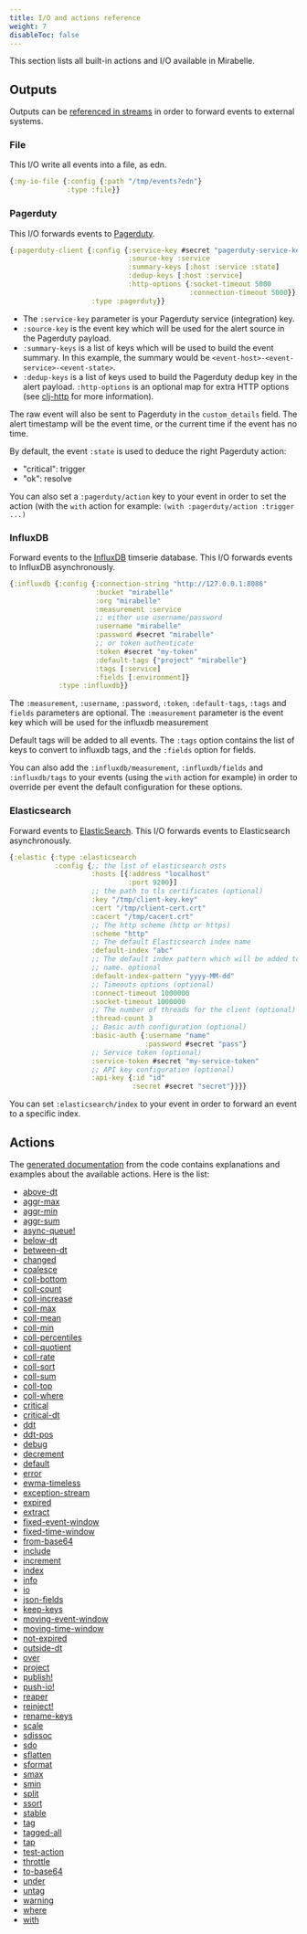 ```yaml
---
title: I/O and actions reference
weight: 7
disableToc: false
---
```


This section lists all built-in actions and I/O available in Mirabelle.

## Outputs

Outputs can be [referenced in streams](/howto/stream/#outputs-and-async-queues) in order to forward events to external systems.

### File

This I/O write all events into a file, as edn.

```clojure
{:my-io-file {:config {:path "/tmp/events?edn"}
              :type :file}}
```

### Pagerduty

This I/O forwards events to [Pagerduty](https://pagerduty.com).

```clojure
{:pagerduty-client {:config {:service-key #secret "pagerduty-service-key"
                             :source-key :service
                             :summary-keys [:host :service :state]
                             :dedup-keys [:host :service]
                             :http-options {:socket-timeout 5000
                                            :connection-timeout 5000}}
                    :type :pagerduty}}
```

- The `:service-key` parameter is your Pagerduty service (integration) key.
- `:source-key` is the event key which will be used for the alert source in the Pagerduty payload.
- `:summary-keys` is a list of keys which will be used to build the event summary. In this example, the summary would be `<event-host>-<event-service>-<event-state>`.
- `:dedup-keys` is a list of keys used to build the Pagerduty dedup key in the alert payload.
 `:http-options` is an optional map for extra HTTP options (see [clj-http](https://github.com/dakrone/clj-http) for more information).

The raw event will also be sent to Pagerduty in the `custom_details` field. The alert timestamp will be the event time, or the current time if the event has no time.

By default, the event `:state` is used to deduce the right Pagerduty action:

- "critical": trigger
- "ok": resolve

You can also set a `:pagerduty/action` key to your event in order to set the action (with the `with` action for example: `(with :pagerduty/action :trigger ...)`

### InfluxDB

Forward events to the [InfluxDB](https://www.influxdata.com/) timserie database. This I/O forwards events to InfluxDB asynchronously.

```clojure
{:influxdb {:config {:connection-string "http://127.0.0.1:8086"
                     :bucket "mirabelle"
                     :org "mirabelle"
                     :measurement :service
                     ;; either use username/password
                     :username "mirabelle"
                     :password #secret "mirabelle"
                     ;; or token authenticate
                     :token #secret "my-token"
                     :default-tags {"project" "mirabelle"}
                     :tags [:service]
                     :fields [:environment]}
            :type :influxdb}}
```

The `:measurement`, `:username`, `:password`, `:token`, `:default-tags`, `:tags` and `fields` parameters are optional. The `:measurement` parameter is the event key which will be used for the influxdb measurement

Default tags will be added to all events. The `:tags` option contains the list of keys to convert to influxdb tags, and the `:fields` option for fields.

You can also add the `:influxdb/measurement`, `:influxdb/fields` and `:influxdb/tags` to your events (using the `with` action for example) in order to override per event the default configuration for these options.

### Elasticsearch

Forward events to [ElasticSearch](https://www.elastic.co/fr/). This I/O forwards events to Elasticsearch asynchronously.

```clojure
{:elastic {:type :elasticsearch
           :config {;; the list of elasticsearch osts
                    :hosts [{:address "localhost"
                             :port 9200}]
                    ;; the path to tls certificates (optional)
                    :key "/tmp/client-key.key"
                    :cert "/tmp/client-cert.crt"
                    :cacert "/tmp/cacert.crt"
                    ;; The http scheme (http or https)
                    :scheme "http"
                    ;; The default Elasticsearch index name
                    :default-index "abc"
                    ;; The default index pattern which will be added to the index
                    ;; name. optional
                    :default-index-pattern "yyyy-MM-dd"
                    ;; Timeouts options (optional)
                    :connect-timeout 1000000
                    :socket-timeout 1000000
                    ;; The number of threads for the client (optional)
                    :thread-count 3
                    ;; Basic auth configuration (optional)
                    :basic-auth {:username "name"
                                 :password #secret "pass"}
                    ;; Service token (optional)
                    :service-token #secret "my-service-token"
                    ;; API key configuration (optional)
                    :api-key {:id "id"
                              :secret #secret "secret"}}}}
```

You can set `:elasticsearch/index` to your event in order to forward an event to a specific index.

## Actions

The [generated documentation](/generated-doc/mirabelle.action.html) from the code contains explanations and examples about the available actions. Here is the list:


- [above-dt](https://mirabelle.mcorbin.fr/generated-doc/mirabelle.action.html#var-above-dt)
- [aggr-max](https://mirabelle.mcorbin.fr/generated-doc/mirabelle.action.html#var-aggr-max)
- [aggr-min](https://mirabelle.mcorbin.fr/generated-doc/mirabelle.action.html#var-aggr-min)
- [aggr-sum](https://mirabelle.mcorbin.fr/generated-doc/mirabelle.action.html#var-aggr-sum)
- [async-queue!](https://mirabelle.mcorbin.fr/generated-doc/mirabelle.action.html#var-async-queue!)
- [below-dt](https://mirabelle.mcorbin.fr/generated-doc/mirabelle.action.html#var-below-dt)
- [between-dt](https://mirabelle.mcorbin.fr/generated-doc/mirabelle.action.html#var-between-dt)
- [changed](https://mirabelle.mcorbin.fr/generated-doc/mirabelle.action.html#var-changed)
- [coalesce](https://mirabelle.mcorbin.fr/generated-doc/mirabelle.action.html#var-coalesce)
- [coll-bottom](https://mirabelle.mcorbin.fr/generated-doc/mirabelle.action.html#var-coll-bottom)
- [coll-count](https://mirabelle.mcorbin.fr/generated-doc/mirabelle.action.html#var-coll-count)
- [coll-increase](https://mirabelle.mcorbin.fr/generated-doc/mirabelle.action.html#var-coll-increase)
- [coll-max](https://mirabelle.mcorbin.fr/generated-doc/mirabelle.action.html#var-coll-max)
- [coll-mean](https://mirabelle.mcorbin.fr/generated-doc/mirabelle.action.html#var-coll-mean)
- [coll-min](https://mirabelle.mcorbin.fr/generated-doc/mirabelle.action.html#var-coll-min)
- [coll-percentiles](https://mirabelle.mcorbin.fr/generated-doc/mirabelle.action.html#var-coll-percentiles)
- [coll-quotient](https://mirabelle.mcorbin.fr/generated-doc/mirabelle.action.html#var-coll-quotient)
- [coll-rate](https://mirabelle.mcorbin.fr/generated-doc/mirabelle.action.html#var-coll-rate)
- [coll-sort](https://mirabelle.mcorbin.fr/generated-doc/mirabelle.action.html#var-coll-sort)
- [coll-sum](https://mirabelle.mcorbin.fr/generated-doc/mirabelle.action.html#var-coll-sum)
- [coll-top](https://mirabelle.mcorbin.fr/generated-doc/mirabelle.action.html#var-coll-top)
- [coll-where](https://mirabelle.mcorbin.fr/generated-doc/mirabelle.action.html#var-coll-where)
- [critical](https://mirabelle.mcorbin.fr/generated-doc/mirabelle.action.html#var-critical)
- [critical-dt](https://mirabelle.mcorbin.fr/generated-doc/mirabelle.action.html#var-critical-dt)
- [ddt](https://mirabelle.mcorbin.fr/generated-doc/mirabelle.action.html#var-ddt)
- [ddt-pos](https://mirabelle.mcorbin.fr/generated-doc/mirabelle.action.html#var-ddt-pos)
- [debug](https://mirabelle.mcorbin.fr/generated-doc/mirabelle.action.html#var-debug)
- [decrement](https://mirabelle.mcorbin.fr/generated-doc/mirabelle.action.html#var-decrement)
- [default](https://mirabelle.mcorbin.fr/generated-doc/mirabelle.action.html#var-default)
- [error](https://mirabelle.mcorbin.fr/generated-doc/mirabelle.action.html#var-error)
- [ewma-timeless](https://mirabelle.mcorbin.fr/generated-doc/mirabelle.action.html#var-ewma-timeless)
- [exception-stream](https://mirabelle.mcorbin.fr/generated-doc/mirabelle.action.html#var-exception-stream)
- [expired](https://mirabelle.mcorbin.fr/generated-doc/mirabelle.action.html#var-expired)
- [extract](https://mirabelle.mcorbin.fr/generated-doc/mirabelle.action.html#var-extract)
- [fixed-event-window](https://mirabelle.mcorbin.fr/generated-doc/mirabelle.action.html#var-fixed-event-window)
- [fixed-time-window](https://mirabelle.mcorbin.fr/generated-doc/mirabelle.action.html#var-fixed-time-window)
- [from-base64](https://mirabelle.mcorbin.fr/generated-doc/mirabelle.action.html#var-from-base64)
- [include](https://mirabelle.mcorbin.fr/generated-doc/mirabelle.action.html#var-include)
- [increment](https://mirabelle.mcorbin.fr/generated-doc/mirabelle.action.html#var-increment)
- [index](https://mirabelle.mcorbin.fr/generated-doc/mirabelle.action.html#var-index)
- [info](https://mirabelle.mcorbin.fr/generated-doc/mirabelle.action.html#var-info)
- [io](https://mirabelle.mcorbin.fr/generated-doc/mirabelle.action.html#var-io)
- [json-fields](https://mirabelle.mcorbin.fr/generated-doc/mirabelle.action.html#var-json-fields)
- [keep-keys](https://mirabelle.mcorbin.fr/generated-doc/mirabelle.action.html#var-keep-keys)
- [moving-event-window](https://mirabelle.mcorbin.fr/generated-doc/mirabelle.action.html#var-moving-event-window)
- [moving-time-window](https://mirabelle.mcorbin.fr/generated-doc/mirabelle.action.html#var-moving-time-window)
- [not-expired](https://mirabelle.mcorbin.fr/generated-doc/mirabelle.action.html#var-not-expired)
- [outside-dt](https://mirabelle.mcorbin.fr/generated-doc/mirabelle.action.html#var-outside-dt)
- [over](https://mirabelle.mcorbin.fr/generated-doc/mirabelle.action.html#var-over)
- [project](https://mirabelle.mcorbin.fr/generated-doc/mirabelle.action.html#var-project)
- [publish!](https://mirabelle.mcorbin.fr/generated-doc/mirabelle.action.html#var-publish!)
- [push-io!](https://mirabelle.mcorbin.fr/generated-doc/mirabelle.action.html#var-push-io!)
- [reaper](https://mirabelle.mcorbin.fr/generated-doc/mirabelle.action.html#var-reaper)
- [reinject!](https://mirabelle.mcorbin.fr/generated-doc/mirabelle.action.html#var-reinject!)
- [rename-keys](https://mirabelle.mcorbin.fr/generated-doc/mirabelle.action.html#var-rename-keys)
- [scale](https://mirabelle.mcorbin.fr/generated-doc/mirabelle.action.html#var-scale)
- [sdissoc](https://mirabelle.mcorbin.fr/generated-doc/mirabelle.action.html#var-sdissoc)
- [sdo](https://mirabelle.mcorbin.fr/generated-doc/mirabelle.action.html#var-sdo)
- [sflatten](https://mirabelle.mcorbin.fr/generated-doc/mirabelle.action.html#var-sflatten)
- [sformat](https://mirabelle.mcorbin.fr/generated-doc/mirabelle.action.html#var-sformat)
- [smax](https://mirabelle.mcorbin.fr/generated-doc/mirabelle.action.html#var-smax)
- [smin](https://mirabelle.mcorbin.fr/generated-doc/mirabelle.action.html#var-smin)
- [split](https://mirabelle.mcorbin.fr/generated-doc/mirabelle.action.html#var-split)
- [ssort](https://mirabelle.mcorbin.fr/generated-doc/mirabelle.action.html#var-ssort)
- [stable](https://mirabelle.mcorbin.fr/generated-doc/mirabelle.action.html#var-stable)
- [tag](https://mirabelle.mcorbin.fr/generated-doc/mirabelle.action.html#var-tag)
- [tagged-all](https://mirabelle.mcorbin.fr/generated-doc/mirabelle.action.html#var-tagged-all)
- [tap](https://mirabelle.mcorbin.fr/generated-doc/mirabelle.action.html#var-tap)
- [test-action](https://mirabelle.mcorbin.fr/generated-doc/mirabelle.action.html#var-test-action)
- [throttle](https://mirabelle.mcorbin.fr/generated-doc/mirabelle.action.html#var-throttle)
- [to-base64](https://mirabelle.mcorbin.fr/generated-doc/mirabelle.action.html#var-to-base64)
- [under](https://mirabelle.mcorbin.fr/generated-doc/mirabelle.action.html#var-under)
- [untag](https://mirabelle.mcorbin.fr/generated-doc/mirabelle.action.html#var-untag)
- [warning](https://mirabelle.mcorbin.fr/generated-doc/mirabelle.action.html#var-warning)
- [where](https://mirabelle.mcorbin.fr/generated-doc/mirabelle.action.html#var-where)
- [with](https://mirabelle.mcorbin.fr/generated-doc/mirabelle.action.html#var-with)
